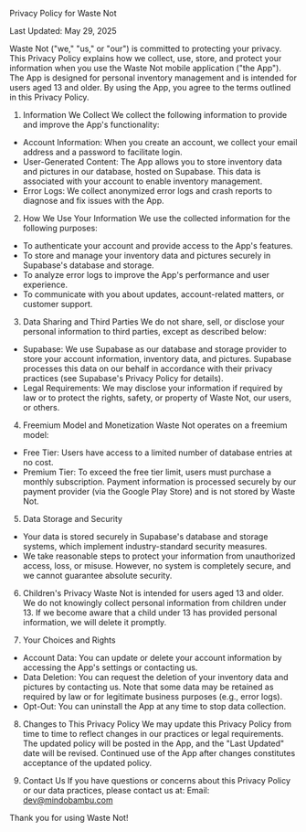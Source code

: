 Privacy Policy for Waste Not

Last Updated: May 29, 2025

Waste Not ("we," "us," or "our") is committed to protecting your privacy. This Privacy Policy explains how we collect, use, store, and protect your information when you use the Waste Not mobile application ("the App"). The App is designed for personal inventory management and is intended for users aged 13 and older. By using the App, you agree to the terms outlined in this Privacy Policy.

1. Information We Collect
We collect the following information to provide and improve the App's functionality:

- Account Information: When you create an account, we collect your email address and a password to facilitate login.
- User-Generated Content: The App allows you to store inventory data and pictures in our database, hosted on Supabase. This data is associated with your account to enable inventory management.
- Error Logs: We collect anonymized error logs and crash reports to diagnose and fix issues with the App.

2. How We Use Your Information
We use the collected information for the following purposes:
- To authenticate your account and provide access to the App's features.
- To store and manage your inventory data and pictures securely in Supabase's database and storage.
- To analyze error logs to improve the App's performance and user experience.
- To communicate with you about updates, account-related matters, or customer support.

3. Data Sharing and Third Parties
We do not share, sell, or disclose your personal information to third parties, except as described below:
- Supabase: We use Supabase as our database and storage provider to store your account information, inventory data, and pictures. Supabase processes this data on our behalf in accordance with their privacy practices (see Supabase's Privacy Policy for details).
- Legal Requirements: We may disclose your information if required by law or to protect the rights, safety, or property of Waste Not, our users, or others.

4. Freemium Model and Monetization
Waste Not operates on a freemium model:
- Free Tier: Users have access to a limited number of database entries at no cost.
- Premium Tier: To exceed the free tier limit, users must purchase a monthly subscription. Payment information is processed securely by our payment provider (via the Google Play Store) and is not stored by Waste Not.

5. Data Storage and Security
- Your data is stored securely in Supabase's database and storage systems, which implement industry-standard security measures.
- We take reasonable steps to protect your information from unauthorized access, loss, or misuse. However, no system is completely secure, and we cannot guarantee absolute security.

6. Children's Privacy
Waste Not is intended for users aged 13 and older. We do not knowingly collect personal information from children under 13. If we become aware that a child under 13 has provided personal information, we will delete it promptly.

7. Your Choices and Rights
- Account Data: You can update or delete your account information by accessing the App's settings or contacting us.
- Data Deletion: You can request the deletion of your inventory data and pictures by contacting us. Note that some data may be retained as required by law or for legitimate business purposes (e.g., error logs).
- Opt-Out: You can uninstall the App at any time to stop data collection.

8. Changes to This Privacy Policy
We may update this Privacy Policy from time to time to reflect changes in our practices or legal requirements. The updated policy will be posted in the App, and the "Last Updated" date will be revised. Continued use of the App after changes constitutes acceptance of the updated policy.

9. Contact Us
If you have questions or concerns about this Privacy Policy or our data practices, please contact us at:
Email: dev@mindobambu.com

Thank you for using Waste Not!
